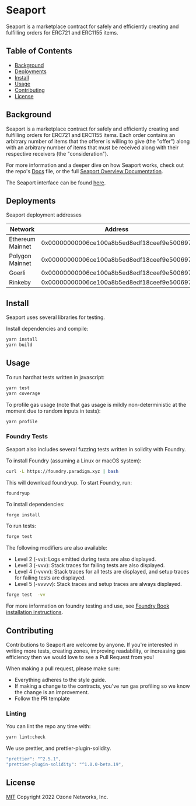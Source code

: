 # Seaport

Seaport is a marketplace contract for safely and efficiently creating and fulfilling orders for ERC721 and ERC1155 items.

## Table of Contents

- [Background](#background)
- [Deployments](#deployments)
- [Install](#install)
- [Usage](#usage)
- [Contributing](#contributing)
- [License](#license)

## Background

Seaport is a marketplace contract for safely and efficiently creating and fulfilling orders for ERC721 and ERC1155 items. Each order contains an arbitrary number of items that the offerer is willing to give (the "offer") along with an arbitrary number of items that must be received along with their respective receivers (the "consideration").

For more information and a deeper dive on how Seaport works, check out the repo's [Docs](Docs.md) file, or the full [Seaport Overview Documentation](https://docs.opensea.io/v2.0/reference/seaport-overview).

The Seaport interface can be found [here](reference/lib/SeaportInterface.sol).

## Deployments

Seaport deployment addresses

| Network          | Address                                    |
| ---------------- | ------------------------------------------ |
| Ethereum Mainnet | 0x00000000006ce100a8b5ed8edf18ceef9e500697 |
| Polygon Mainnet  | 0x00000000006ce100a8b5ed8edf18ceef9e500697 |
| Goerli           | 0x00000000006ce100a8b5ed8edf18ceef9e500697 |
| Rinkeby          | 0x00000000006ce100a8b5ed8edf18ceef9e500697 |

## Install

Seaport uses several libraries for testing.

Install dependencies and compile:

```bash
yarn install
yarn build
```

## Usage

To run hardhat tests written in javascript:

```bash
yarn test
yarn coverage
```

To profile gas usage (note that gas usage is mildly non-deterministic at the moment due to random inputs in tests):

```bash
yarn profile
```

### Foundry Tests

Seaport also includes several fuzzing tests written in solidity with Foundry.

To install Foundry (assuming a Linux or macOS system):

```bash
curl -L https://foundry.paradigm.xyz | bash
```

This will download foundryup. To start Foundry, run:

```bash
foundryup
```

To install dependencies:

```
forge install
```

To run tests:

```bash
forge test
```

The following modifiers are also available:

- Level 2 (-vv): Logs emitted during tests are also displayed.
- Level 3 (-vvv): Stack traces for failing tests are also displayed.
- Level 4 (-vvvv): Stack traces for all tests are displayed, and setup traces for failing tests are displayed.
- Level 5 (-vvvvv): Stack traces and setup traces are always displayed.

```bash
forge test  -vv
```

For more information on foundry testing and use, see [Foundry Book installation instructions](https://book.getfoundry.sh/getting-started/installation.html).

## Contributing

Contributions to Seaport are welcome by anyone. If you're interested in writing more tests, creating zones, improving readability, or increasing gas efficiency then we would love to see a Pull Request from you!

When making a pull request, please make sure:

- Everything adheres to the style guide.
- If making a change to the contracts, you've run gas profiling so we know the change is an improvement.
- Follow the PR template

### Linting

You can lint the repo any time with:

```bash
yarn lint:check
```

We use prettier, and prettier-plugin-solidity.

```javascript
"prettier": "^2.5.1",
"prettier-plugin-solidity": "^1.0.0-beta.19",
```

## License

[MIT](LICENSE) Copyright 2022 Ozone Networks, Inc.
